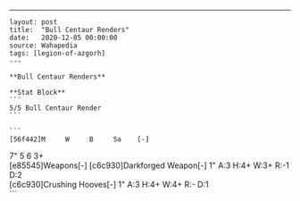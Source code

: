 ---
    layout: post
    title:  "Bull Centaur Renders"
    date:   2020-12-05 00:00:00
    source: Wahapedia
    tags: [legion-of-azgorh]
    ---
    
    **Bull Centaur Renders**
    
    **Stat Block**
    ```
    5/5 Bull Centaur Render
    ```
    
    ```
    [56f442]M     W     B     Sa    [-]
7"    5     6     3+    
[e85545]Weapons[-]
[c6c930]Darkforged Weapon[-]
1"     A:3    H:4+   W:3+   R:-1   D:2   
[c6c930]Crushing Hooves[-]
1"     A:3    H:4+   W:4+   R:-    D:1   
    ```
    
    
    